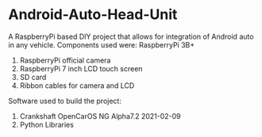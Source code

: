 # Android-Auto-Head-Unit
A RaspberryPi based DIY project that allows for integration of Android auto in any vehicle.
Components used were: 
RaspberryPi 3B+
 1. RaspberryPi official camera
 2. RaspberryPi 7 inch LCD touch screen
 3. SD card
 4. Ribbon cables for camera and LCD

Software used to build the project:
1. Crankshaft OpenCarOS NG Alpha7.2 2021-02-09
2. Python Libraries


